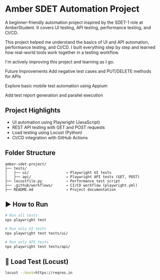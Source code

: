 # Amber SDET Automation Project

A beginner-friendly automation project inspired by the SDET-1 role at AmberStudent. It covers UI testing, API testing, performance testing, and CI/CD.


This project helped me understand the basics of UI and API automation, performance testing, and CI/CD. I built everything step by step and learned how real-world tools work together in a testing workflow.

I'm actively improving this project and learning as I go.

Future Improvements
Add negative test cases and PUT/DELETE methods for APIs

Explore basic mobile test automation using Appium

Add test report generation and parallel execution

##  Project Highlights

- UI automation using Playwright (JavaScript)
- REST API testing with GET and POST requests
- Load testing using Locust (Python)
- CI/CD integration with GitHub Actions

##  Folder Structure

```
amber-sdet-project/
├── tests/
│   ├── ui/                 → Playwright UI tests
│   ├── api/                → Playwright API tests (GET, POST)
├── locustfile.py           → Performance test script
├── .github/workflows/      → CI/CD workflow (playwright.yml)
├── README.md               → Project documentation
```

## ▶️ How to Run

```bash
# Run all tests
npx playwright test

# Run only UI tests
npx playwright test tests/ui/

# Run only API tests
npx playwright test tests/api/
```

## 🧪 Load Test (Locust)

```bash
locust --host=https://reqres.in
```


